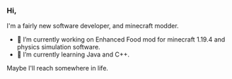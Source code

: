 ### Hi,


I'm a fairly new software developer, and minecraft modder.

- 🔭 I’m currently working on Enhanced Food mod for minecraft 1.19.4 and physics simulation software.
- 🌱 I’m currently learning Java and C++.

Maybe I'll reach somewhere in life.

